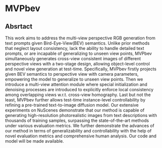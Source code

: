 # MVPbev

## Absrtact
This work aims to address the multi-view perspective RGB generation from text prompts given Bird-Eye-View(BEV) semantics. Unlike
prior methods that neglect layout consistency, lack the ability to
handle detailed text prompts, or are incapable of generalizing to
unseen view points, MVPbev simultaneously generates cross-view
consistent images of different perspective views with a two-stage
design, allowing object-level control and novel view generation at
test-time. Specifically, MVPbev firstly projects given BEV semantics to perspective view with camera parameters, empowering the
model to generalize to unseen view points. Then we introduce a
multi-view attention module where special initialization and denoising processes are introduced to explicitly enforce local consistency among overlapping views w.r.t. cross-view homography. Last
but not the least, MVPbev further allows test-time instance-level
controllability by refining a pre-trained text-to-image diffusion
model. Our extensive experiments on NuScenes demonstrate that
our method is capable of generating high-resolution photorealistic
images from text descriptions with thousands of training samples,
surpassing the state-of-the-art methods under various evaluation
metrics. We further demonstrate the advances of our method in
terms of generalizability and controllability with the help of novel
evaluation metrics and comprehensive human analysis. Our code
and model will be made available.
